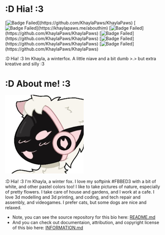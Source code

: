 # :D Hia! :3
[![Badge Failed](https://badgen.net/badge/Female/She%2FHer%20Pet%2FSlut/pink?)](https://github.com/KhaylaPaws/KhaylaPaws)
[![Badge Failed](https://badgen.net/badge/Propety%20Of/Jack%20Owens%20Gallagher/pink?)](https://khaylapaws.me/abouthim)
[![Badge Failed](https://badgen.net/badge/164cm/5'4"/pink?)](https://github.com/KhaylaPaws/KhaylaPaws)
[![Badge Failed](https://badgen.net/badge/64kg/114lb/pink?)](https://github.com/KhaylaPaws/KhaylaPaws)
[![Badge Failed](https://badgen.net/badge/%23FBBED3/pink?)](https://github.com/KhaylaPaws/KhaylaPaws)
[![Badge Failed](https://badgen.net/badge/Oct%2010%202004/pink?)](https://github.com/KhaylaPaws/KhaylaPaws)

:D Hia! :3 Im Khayla, a winterfox. A little niave and a bit dumb >.> but extra kreative and silly :3

# :D About me! :3

![Image Failed to Load](./assets/profile.jpeg)

:D Hia! :3 I'm Khayla, a winter fox. I love my softpink #FBBED3 with a bit of white, and other pastel colors too! I like to take pictures of nature, especially of pretty flowers. I take care of house and gardens, and I work at a cafe. I love 3d modelling and 3d printing, and coding, and tech repair and assembly, and videogames. I prefer cats, but some dogs are nice and relaxed.



- Note, you can see the source repository for this bio here: [README.md](./README.md)
- And you can check out documentaion, attribution, and copyright license of this bio here: [INFORMATION.md](./INFORMATION.md)
